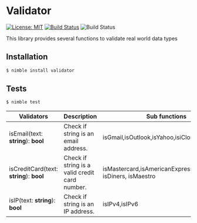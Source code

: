 # Validator

[![License: MIT](https://img.shields.io/badge/license-MIT-blue)](./LICENSE)
[![Build Status](https://travis-ci.org/Adeohluwa/validator.svg?branch=master)](https://travis-ci.org/Adeohluwa/validator)
![Build Status](https://img.shields.io/github/last-commit/adeohluwa/validator?style=flat-square)

This library provides several functions to validate real world data types

## Installation
```bash
$ nimble install validator
```

## Tests
```bash
$ nimble test
```


Validators            |     Description         |     Sub functions
----------------------|-------------------------|------------------------------------------------------------
isEmail(text: **string**): **bool**              | Check if string is an email address. |   isGmail,isOutlook,isYahoo,isiCloud,isQq
isCreditCard(text: **string**): **bool** | Check if string is a valid credit card number.| isMastercard,isAmericanExpress,isVisa,isJCB, isDiners, isMaestro
isIP(text: **string**): **bool** | Check if string is an IP address.| isIPv4,isIPv6
